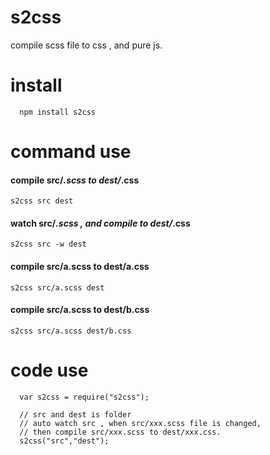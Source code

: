 # s2css
compile scss file to css , and pure js.

# install
```
  npm install s2css
```

# command use

#### compile src/*.scss to dest/*.css
```
s2css src dest
```

#### watch src/*.scss , and compile to dest/*.css
```
s2css src -w dest
```

#### compile src/a.scss to dest/a.css
```
s2css src/a.scss dest
```

#### compile src/a.scss to dest/b.css
```
s2css src/a.scss dest/b.css
```

# code use
```
  var s2css = require("s2css");

  // src and dest is folder
  // auto watch src , when src/xxx.scss file is changed,
  // then compile src/xxx.scss to dest/xxx.css.
  s2css("src","dest");  
```  
